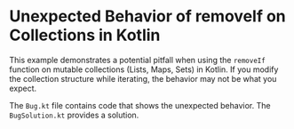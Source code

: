# Unexpected Behavior of removeIf on Collections in Kotlin

This example demonstrates a potential pitfall when using the `removeIf` function on mutable collections (Lists, Maps, Sets) in Kotlin.  If you modify the collection structure while iterating, the behavior may not be what you expect.

The `Bug.kt` file contains code that shows the unexpected behavior. The `BugSolution.kt` provides a solution.